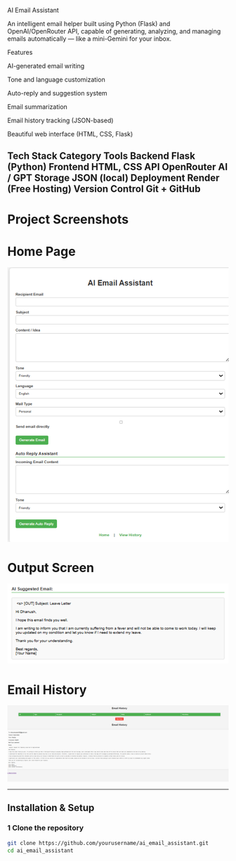 AI Email Assistant

An intelligent email helper built using Python (Flask) and OpenAI/OpenRouter API, capable of generating, analyzing, and managing emails automatically — like a mini-Gemini for your inbox.

 Features

 AI-generated email writing

 Tone and language customization

 Auto-reply and suggestion system

 Email summarization

 Email history tracking (JSON-based)

 Beautiful web interface (HTML, CSS, Flask)

 Tech Stack
Category	Tools
Backend	Flask (Python)
Frontend	HTML, CSS
API	OpenRouter AI / GPT
Storage	JSON (local)
Deployment	Render (Free Hosting)
Version Control	Git + GitHub
---

# Project Screenshots

#  Home Page
![Home Page](Home%20page.png)

#  Output Screen
![Output](output.png)

#  Email History
![History](History.png)



---

##  Installation & Setup

### 1️ Clone the repository
```bash
git clone https://github.com/yourusername/ai_email_assistant.git
cd ai_email_assistant

